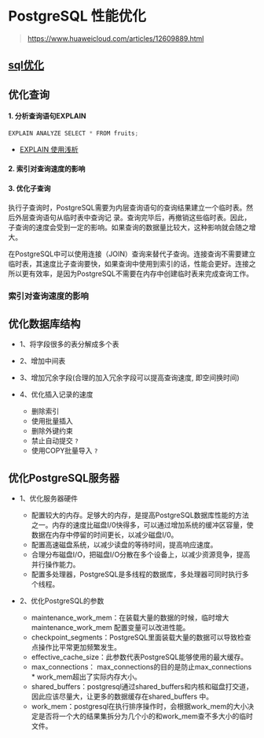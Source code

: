 # PostgreSQL 性能优化
> https://www.huaweicloud.com/articles/12609889.html

## [sql优化](../sql优化.md)

## 优化查询

#### 1. 分析查询语句EXPLAIN

```javascript
EXPLAIN ANALYZE SELECT * FROM fruits;
```

- [EXPLAIN 使用浅析](./explain.md)

#### 2. 索引对查询速度的影响
#### 3. 优化子查询

执行子查询时，PostgreSQL需要为内层查询语句的查询结果建立一个临时表。然后外层查询语句从临时表中查询记 录。查询完毕后，再撤销这些临时表。因此，子查询的速度会受到一定的影响。如果查询的数据量比较大，这种影响就会随之增大。

在PostgreSQL中可以使用连接（JOIN）查询来替代子查询。连接查询不需要建立临时表，其速度比子查询要快，如果查询中使用到索引的话，性能会更好。连接之所以更有效率，是因为PostgreSQL不需要在内存中创建临时表来完成查询工作。


### 索引对查询速度的影响

## 优化数据库结构

- 1、将字段很多的表分解成多个表

- 2、增加中间表

- 3、增加冗余字段(合理的加入冗余字段可以提高查询速度, 即空间换时间)

- 4、优化插入记录的速度

    -   删除索引
    -   使用批量插入
    -   删除外键约束
    -   禁止自动提交 `?`
    -   使用COPY批量导入 `?`

## 优化PostgreSQL服务器

- 1、优化服务器硬件

    -   配置较大的内存。足够大的内存，是提高PostgreSQL数据库性能的方法之一。内存的速度比磁盘I/0快得多，可以通过增加系统的缓冲区容量，使数据在内存中停留的时间更长，以减少磁盘I/0。
    -   配置高速磁盘系统，以减少读盘的等待时间，提高响应速度。
    -   合理分布磁盘I/O，把磁盘I/O分散在多个设备上，以减少资源竞争，提高并行操作能力。
    -   配置多处理器，PostgreSQL是多线程的数据库，多处理器可同时执行多个线程。

- 2、优化PostgreSQL的参数

    -   maintenance_work_mem：在装载大量的数据的时候，临时增大maintenance_work_mem 配置变量可以改进性能。
    -   checkpoint_segments：PostgreSQL里面装载大量的数据可以导致检查点操作比平常更加频繁发生。
    -   effective_cache_size：此参数代表PostgreSQL能够使用的最大缓存。
    -   max_connections： max_connections的目的是防止max_connections * work_mem超出了实际内存大小。
    -   shared_buffers：postgresql通过shared_buffers和内核和磁盘打交道，因此应该尽量大，让更多的数据缓存在shared_buffers 中。
    -   work_mem：postgresql在执行排序操作时，会根据work_mem的大小决定是否将一个大的结果集拆分为几个小的和work_mem查不多大小的临时文件。
